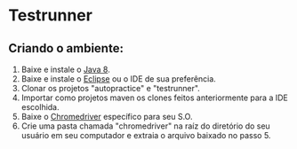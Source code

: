 # Testrunner

## Criando o ambiente:

1) Baixe e instale o [Java 8](http://www.oracle.com/technetwork/pt/java/javase/downloads/jdk8-downloads-2133151.html).
2) Baixe e instale o [Eclipse](http://www.eclipse.org/downloads/packages/eclipse-ide-java-developers/oxygenr) ou o IDE de sua preferência.
3) Clonar os projetos "autopractice" e "testrunner".
4) Importar como projetos maven os clones feitos anteriormente para a IDE escolhida.
5) Baixe o [Chromedriver](http://chromedriver.chromium.org/downloads) específico para seu S.O.
6) Crie uma pasta chamada "chromedriver" na raíz do diretório do seu usuário em seu computador e extraia o arquivo baixado no passo 5.
